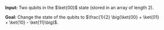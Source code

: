 **Input:** Two qubits in the $\ket{00}$ state (stored in an array of length 2).

**Goal:**  Change the state of the qubits to $\frac{1}{2} \big(\ket{00} + \ket{01} + \ket{10} - \ket{11}\big)$.
